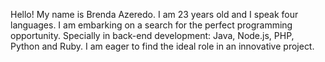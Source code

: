 Hello! My name is Brenda Azeredo. I am 23 years old and I speak four languages. I am embarking on a search for the perfect programming opportunity. Specially in back-end development: Java, Node.js, PHP, Python and Ruby. I am eager to find the ideal role in an innovative project.
